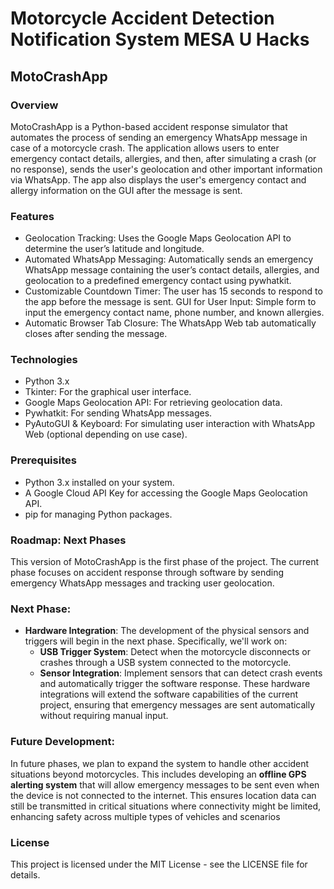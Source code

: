 # Motorcycle Accident Detection Notification System MESA U Hacks

## MotoCrashApp
### Overview
MotoCrashApp is a Python-based accident response simulator that automates the process of sending an emergency WhatsApp message in case of a motorcycle crash. The application allows users to enter emergency contact details, allergies, and then, after simulating a crash (or no response), sends the user's geolocation and other important information via WhatsApp. The app also displays the user's emergency contact and allergy information on the GUI after the message is sent.

### Features
- Geolocation Tracking: Uses the Google Maps Geolocation API to determine the user’s latitude and longitude.
- Automated WhatsApp Messaging: Automatically sends an emergency WhatsApp message containing the user’s contact details, allergies, and geolocation to a predefined emergency contact using pywhatkit.
- Customizable Countdown Timer: The user has 15 seconds to respond to the app before the message is sent.
GUI for User Input: Simple form to input the emergency contact name, phone number, and known allergies.
- Automatic Browser Tab Closure: The WhatsApp Web tab automatically closes after sending the message.

### Technologies
- Python 3.x
- Tkinter: For the graphical user interface.
- Google Maps Geolocation API: For retrieving geolocation data.
- Pywhatkit: For sending WhatsApp messages.
- PyAutoGUI & Keyboard: For simulating user interaction with WhatsApp Web (optional depending on use case).

### Prerequisites
- Python 3.x installed on your system.
- A Google Cloud API Key for accessing the Google Maps Geolocation API.
- pip for managing Python packages.
  
### Roadmap: Next Phases
This version of MotoCrashApp is the first phase of the project. The current phase focuses on accident response through software by sending emergency WhatsApp messages and tracking user geolocation.

### Next Phase:
- **Hardware Integration**: The development of the physical sensors and triggers will begin in the next phase. Specifically, we'll work on:
    - **USB Trigger System**: Detect when the motorcycle disconnects or crashes through a USB system connected to the motorcycle.
    - **Sensor Integration**: Implement sensors that can detect crash events and automatically trigger the software response.
These hardware integrations will extend the software capabilities of the current project, ensuring that emergency messages are sent automatically without requiring manual input.

### Future Development:
In future phases, we plan to expand the system to handle other accident situations beyond motorcycles. This includes developing an **offline GPS alerting system** that will allow emergency messages to be sent even when the device is not connected to the internet. This ensures location data can still be transmitted in critical situations where connectivity might be limited, enhancing safety across multiple types of vehicles and scenarios

### License
This project is licensed under the MIT License - see the LICENSE file for details.
